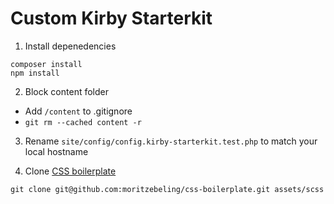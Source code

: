 # Custom Kirby Starterkit

1. Install depenedencies

```
composer install
npm install
```

2. Block content folder

- Add `/content` to .gitignore
- `git rm --cached content -r`

3. Rename `site/config/config.kirby-starterkit.test.php` to match your local hostname

4. Clone [CSS boilerplate](https://github.com/moritzebeling/css-boilerplate)

```
git clone git@github.com:moritzebeling/css-boilerplate.git assets/scss
```